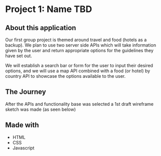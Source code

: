# Project 1: Name TBD

## About this application
Our first group project is themed around travel and food (hotels as a backup). We plan to use two server side APIs which will take 
information given by the user and return appropriate options for the guidelines they have set out. 

We will establish a search bar or form for the user to input their desired options, and we will use a map API combined with a food 
(or hotel) by country API to showcase the options available to the user.

## The Journey
After the APIs and functionality base was selected a 1st draft wireframe sketch was made (as seen below)

## Made with
* HTML
* CSS
* Javascript
